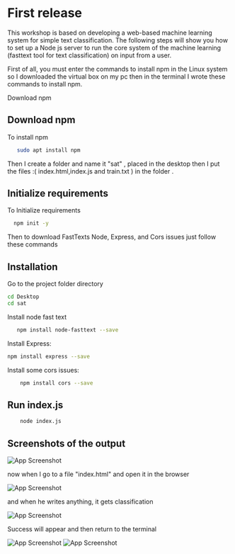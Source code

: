 
# First release 

This workshop is based on developing a web-based machine learning system for simple text 
classification. The following steps will show you how to set up a Node js server to run the core system of 
the machine learning (fasttext tool for text classification) on input from a user.

First of all, you must enter the commands to install npm in the Linux system
so I downloaded the virtual box on my pc then in the terminal I wrote these commands to install npm.

Download npm

## Download npm

 To install npm

```bash
   sudo apt install npm

```
   Then I create a folder and name it "sat" , placed in the desktop then I put the files :( index.html,index.js and train.txt ) in the folder .
## Initialize requirements

To  Initialize requirements 

```bash
  npm init -y
```

Then to download FastTexts Node, Express, and Cors issues just follow these commands


## Installation
Go to the project folder directory

```bash
cd Desktop
cd sat
```

Install node fast text 

```bash
   npm install node-fasttext --save
 ```

Install Express: 

```bash
npm install express --save
```


Install some cors issues:

```bash
    npm install cors --save
```

## Run index.js 

```bash
    node index.js
```

## Screenshots of the output

![App Screenshot](https://e.top4top.io/p_2163rj97k1.png)

now when I go to a file "index.html" and open it
 in the browser


![App Screenshot](https://g.top4top.io/p_2163ulhw82.png)

and when he writes anything, it gets classification 

![App Screenshot](https://l.top4top.io/p_216377f7g3.png)

Success will appear and then return to the terminal

![App Screenshot](https://f.top4top.io/p_2163glgi51.png)
![App Screenshot](https://k.top4top.io/p_2163ov1891.png)



